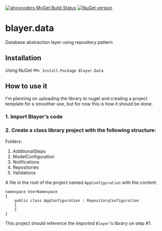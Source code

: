 [![ahoycoders MyGet Build Status](https://www.myget.org/BuildSource/Badge/ahoycoders?identifier=d9e9494f-d9a8-4195-9904-81ce8e3d8a60)](https://www.myget.org/)
[![NuGet version](https://badge.fury.io/nu/blayer.data.svg)](https://badge.fury.io/nu/blayer.data)
# blayer.data
Database abstraction layer using repository pattern

## Installation
Using NuGet `PM> Install-Package Blayer.Data`

## How to use it
I'm planning on uploading the library to nuget and creating a project template for a smoother use, but for now this is how it should be done:

### 1. Import Blayer's code
### 2. Create a class library project with the following structure:

Folders:

1. AdditionalSteps
2. ModelConfiguration
3. Notifications
4. Repositories
5. Validations

A file in the root of the project named `AppConfiguration` with the content:

```
namespace UserNamespace
{
    public class AppConfiguration : RepositoryConfiguration
    {
    }
}
```

This project should reference the imported `Blayer`'s library on step #1.
